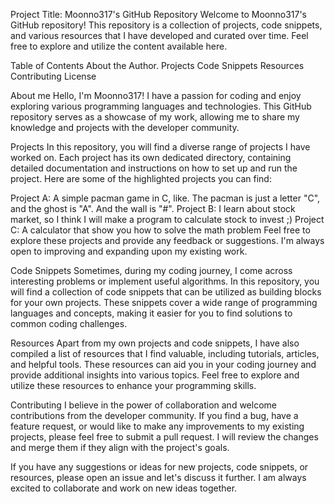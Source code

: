 Project Title: Moonno317's GitHub Repository
Welcome to Moonno317's GitHub repository! This repository is a collection of projects, code snippets, and various resources that I have developed and curated over time. Feel free to explore and utilize the content available here.

Table of Contents
About the Author.
Projects
Code Snippets
Resources
Contributing
License

About me
Hello, I'm Moonno317! I have a passion for coding and enjoy exploring various programming languages and technologies. This GitHub repository serves as a showcase of my work, allowing me to share my knowledge and projects with the developer community.

Projects
In this repository, you will find a diverse range of projects I have worked on. Each project has its own dedicated directory, containing detailed documentation and instructions on how to set up and run the project. Here are some of the highlighted projects you can find:

Project A: A simple pacman game in C, like. The pacman is just a letter "C", and the ghost is "A". And the wall is "#".
Project B: I learn about stock market, so I think I will make a program to calculate stock to invest ;)
Project C: A calculator that show you how to solve the math problem
Feel free to explore these projects and provide any feedback or suggestions. I'm always open to improving and expanding upon my existing work.

Code Snippets
Sometimes, during my coding journey, I come across interesting problems or implement useful algorithms. In this repository, you will find a collection of code snippets that can be utilized as building blocks for your own projects. These snippets cover a wide range of programming languages and concepts, making it easier for you to find solutions to common coding challenges.

Resources
Apart from my own projects and code snippets, I have also compiled a list of resources that I find valuable, including tutorials, articles, and helpful tools. These resources can aid you in your coding journey and provide additional insights into various topics. Feel free to explore and utilize these resources to enhance your programming skills.

Contributing
I believe in the power of collaboration and welcome contributions from the developer community. If you find a bug, have a feature request, or would like to make any improvements to my existing projects, please feel free to submit a pull request. I will review the changes and merge them if they align with the project's goals.

If you have any suggestions or ideas for new projects, code snippets, or resources, please open an issue and let's discuss it further. I am always excited to collaborate and work on new ideas together.
